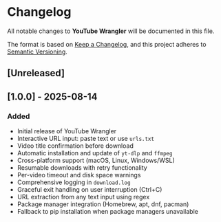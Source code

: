 # Changelog

All notable changes to **YouTube Wrangler** will be documented in this file.

The format is based on [Keep a Changelog](https://keepachangelog.com/en/1.0.0/), and this project adheres to [Semantic Versioning](https://semver.org/spec/v2.0.0.html).

## [Unreleased]

## [1.0.0] - 2025-08-14

### Added
- Initial release of YouTube Wrangler
- Interactive URL input: paste text or use `urls.txt`
- Video title confirmation before download
- Automatic installation and update of `yt-dlp` and `ffmpeg`
- Cross-platform support (macOS, Linux, Windows/WSL)
- Resumable downloads with retry functionality
- Per-video timeout and disk space warnings
- Comprehensive logging in `download.log`
- Graceful exit handling on user interruption (Ctrl+C)
- URL extraction from any text input using regex
- Package manager integration (Homebrew, apt, dnf, pacman)
- Fallback to pip installation when package managers unavailable